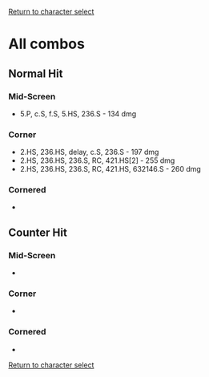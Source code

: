 [Return to character select](./index.md)  

# All combos

## Normal Hit

### Mid-Screen

- 5.P, c.S, f.S, 5.HS, 236.S - 134 dmg

### Corner

- 2.HS, 236.HS, delay, c.S, 236.S - 197 dmg
- 2.HS, 236.HS, 236.S, RC, 421.HS[2] - 255 dmg
- 2.HS, 236.HS, 236.S, RC, 421.HS, 632146.S - 260 dmg

### Cornered

- 

## Counter Hit

### Mid-Screen

- 

### Corner

- 

### Cornered

- 

[Return to character select](./index.md)  
